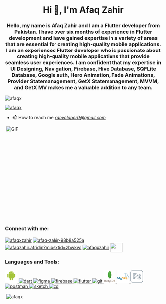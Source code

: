 <h1 align="center">Hi 👋, I'm Afaq Zahir</h1>
<h3 align="center">Hello, my name is Afaq Zahir and I am a Flutter developer from Pakistan. I have over six months of experience in Flutter development and have gained expertise in a variety of areas that are essential for creating high-quality mobile applications. I am an experienced Flutter developer who is passionate about creating high-quality mobile applications that provide seamless user experiences. I am confident that my expertise in UI Designing, Navigation, Firebase, Hive Database, SQFLite Database, Google auth, Hero Animation, Fade Animations, Provider Statemanagement, GetX Statemanagement, MVVM, and GetX MV makes me a valuable addition to any team.</h3>

<p align="left"> <img src="https://komarev.com/ghpvc/?username=afaqx&label=Profile%20views&color=0e75b6&style=flat" alt="afaqx" /> </p>

<p align="left"> <a href="https://github.com/ryo-ma/github-profile-trophy"><img src="https://github-profile-trophy.vercel.app/?username=afaqx" alt="afaqx" /></a> </p>

- 📫 How to reach me *xdeveloper0@gmail.com*
<img align="right" alt="GIF" src="https://firebasestorage.googleapis.com/v0/b/sign-80e5b.appspot.com/o/code.gif?alt=media&token=531a4243-0b8c-48de-8579-9ddd83afaae5" width="500" height="320" />
<h3 align="left">Connect with me:</h3>
<p align="left">
<a href="https://twitter.com/afaqxzahir" target="blank"><img align="center" src="https://raw.githubusercontent.com/rahuldkjain/github-profile-readme-generator/master/src/images/icons/Social/twitter.svg" alt="afaqxzahir" height="30" width="40" /></a>
<a href="https://linkedin.com/in/afaq-zahir-98b8a525a" target="blank"><img align="center" src="https://raw.githubusercontent.com/rahuldkjain/github-profile-readme-generator/master/src/images/icons/Social/linked-in-alt.svg" alt="afaq-zahir-98b8a525a" height="30" width="40" /></a>
<a href="https://fb.com/afaqzahir.afridin?mibextid=zbwkwl" target="blank"><img align="center" src="https://raw.githubusercontent.com/rahuldkjain/github-profile-readme-generator/master/src/images/icons/Social/facebook.svg" alt="afaqzahir.afridin?mibextid=zbwkwl" height="30" width="40" /></a>
<a href="https://instagram.com/afaqxzahir" target="blank"><img align="center" src="https://raw.githubusercontent.com/rahuldkjain/github-profile-readme-generator/master/src/images/icons/Social/instagram.svg" alt="afaqxzahir" height="30" width="40" /></a>
 <a href="https://wa.me/923319791631" target="blank"><img align="center" src="https://cdn.pixabay.com/photo/2016/08/27/03/07/whatsapp-1623579_960_720.png" alt="" height="30" width="40" /></a>
</p>

<h3 align="left">Languages and Tools:</h3>
<p align="left"> <a href="https://developer.android.com" target="_blank" rel="noreferrer"> <img src="https://raw.githubusercontent.com/devicons/devicon/master/icons/android/android-original-wordmark.svg" alt="android" width="40" height="40"/> </a><a href="https://dart.dev" target="_blank" rel="noreferrer"> <img src="https://www.vectorlogo.zone/logos/dartlang/dartlang-icon.svg" alt="dart" width="40" height="40"/> </a> <a href="https://www.figma.com/" target="_blank" rel="noreferrer"> <img src="https://www.vectorlogo.zone/logos/figma/figma-icon.svg" alt="figma" width="40" height="40"/> </a> <a href="https://firebase.google.com/" target="_blank" rel="noreferrer"> <img src="https://www.vectorlogo.zone/logos/firebase/firebase-icon.svg" alt="firebase" width="40" height="40"/> </a> <a href="https://flutter.dev" target="_blank" rel="noreferrer"> <img src="https://www.vectorlogo.zone/logos/flutterio/flutterio-icon.svg" alt="flutter" width="40" height="40"/> </a> <a href="https://git-scm.com/" target="_blank" rel="noreferrer"> <img src="https://www.vectorlogo.zone/logos/git-scm/git-scm-icon.svg" alt="git" width="40" height="40"/> </a>  <a href="https://www.mongodb.com/" target="_blank" rel="noreferrer"> <img src="https://raw.githubusercontent.com/devicons/devicon/master/icons/mongodb/mongodb-original-wordmark.svg" alt="mongodb" width="40" height="40"/> </a> <a href="https://www.mysql.com/" target="_blank" rel="noreferrer"> <img src="https://raw.githubusercontent.com/devicons/devicon/master/icons/mysql/mysql-original-wordmark.svg" alt="mysql" width="40" height="40"/> </a>  <a href="https://www.photoshop.com/en" target="_blank" rel="noreferrer"> <img src="https://raw.githubusercontent.com/devicons/devicon/master/icons/photoshop/photoshop-line.svg" alt="photoshop" width="40" height="40"/> <a href="https://postman.com" target="_blank" rel="noreferrer"> <img src="https://www.vectorlogo.zone/logos/getpostman/getpostman-icon.svg" alt="postman" width="40" height="40"/> </a> <a href="https://www.sketch.com/" target="_blank" rel="noreferrer"> <img src="https://www.vectorlogo.zone/logos/sketchapp/sketchapp-icon.svg" alt="sketch" width="40" height="40"/> </a> <a href="https://www.adobe.com/products/xd.html" target="_blank" rel="noreferrer"> <img src="https://cdn.worldvectorlogo.com/logos/adobe-xd.svg" alt="xd" width="40" height="40"/> </a> </p>

<p>&nbsp;<img align="center" src="https://github-readme-stats.vercel.app/api?username=afaqx&show_icons=true&locale=en" alt="afaqx" /></p>
